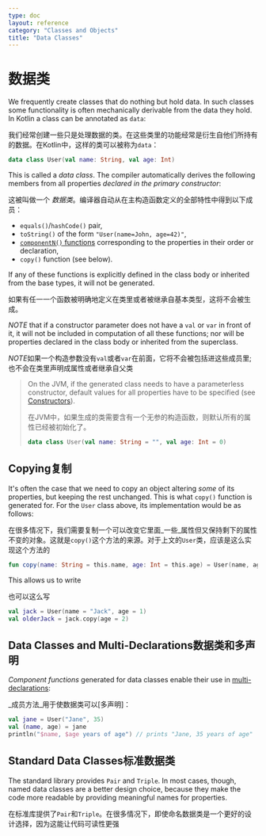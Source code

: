 ```yaml
---
type: doc
layout: reference
category: "Classes and Objects"
title: "Data Classes"
---
```


# 数据类

We frequently create classes that do nothing but hold data. In such classes some functionality is often mechanically
derivable from the data they hold. In Kotlin a class can be annotated as `data`:

我们经常创建一些只是处理数据的类。在这些类里的功能经常是衍生自他们所持有的数据。在Kotlin中，这样的类可以被称为`data`：
 
``` kotlin
data class User(val name: String, val age: Int)
```

This is called a _data class_. The compiler automatically derives the following members from all properties _declared in 
the primary constructor_:

这被叫做一个 _数据类_。编译器自动从在主构造函数定义的全部特性中得到以下成员：
  
  * `equals()`/`hashCode()` pair, 
  * `toString()` of the form `"User(name=John, age=42)"`,
  * [`componentN()` functions](multi-declarations.html) corresponding to the properties in their order or declaration,
  * `copy()` function (see below).


  
If any of these functions is explicitly defined in the class body or inherited from the base types, it will not be generated. 

如果有任一一个函数被明确地定义在类里或者被继承自基本类型，这将不会被生成。
  
*NOTE* that if a constructor parameter does not have a `val` or `var` in front of it, it will not be included in computation
of all these functions; nor will be properties declared in the class body or inherited from the superclass.

*NOTE*如果一个构造参数没有`val`或者`var`在前面，它将不会被包括进这些成员里;也不会在类里声明成属性或者继承自父类

> On the JVM, if the generated class needs to have a parameterless constructor, default values for all properties have to be specified
> (see [Constructors](classes.html#constructors)).
> 
> 在JVM中，如果生成的类需要含有一个无参的构造函数，则默认所有的属性已经被初始化了。
>
> ``` kotlin
> data class User(val name: String = "", val age: Int = 0)
> ```

## Copying复制
 

It's often the case that we need to copy an object altering _some_ of its properties, but keeping the rest unchanged. 
This is what `copy()` function is generated for. For the `User` class above, its implementation would be as follows:

在很多情况下，我们需要复制一个可以改变它里面_一些_属性但又保持剩下的属性不变的对象。这就是`copy()`这个方法的来源。对于上文的`User`类，应该是这么实现这个方法的
     
``` kotlin
fun copy(name: String = this.name, age: Int = this.age) = User(name, age)     
```     

This allows us to write

也可以这么写

``` kotlin
val jack = User(name = "Jack", age = 1)
val olderJack = jack.copy(age = 2)
```

## Data Classes and Multi-Declarations数据类和多声明

_Component functions_ generated for data classes enable their use in [multi-declarations](multi-declarations.html):

_成员方法_用于使数据类可以[多声明]：

``` kotlin
val jane = User("Jane", 35) 
val (name, age) = jane
println("$name, $age years of age") // prints "Jane, 35 years of age"
```

## Standard Data Classes标准数据类

The standard library provides `Pair` and `Triple`. In most cases, though, named data classes are a better design choice, 
because they make the code more readable by providing meaningful names for properties.

在标准库提供了`Pair`和`Triple`。在很多情况下，即使命名数据类是一个更好的设计选择，因为这能让代码可读性更强